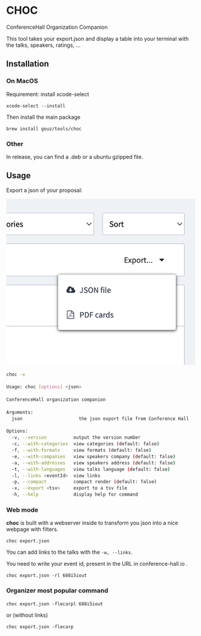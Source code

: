 # CHOC

ConferenceHall Organization Companion

This tool takes your export.json and display a table into your terminal with the talks, speakers, ratings, ...

## Installation

### On MacOS

Requirement: install xcode-select

```
xcode-select --install
```

Then install the main package

```
brew install gouz/tools/choc
```

### Other

In release, you can find a .deb or a ubuntu gzipped file.

## Usage

Export a json of your proposal:

![export json on conference-hall.io](assets/export-json.png)

```sh
choc -v

Usage: choc [options] <json>

ConferenceHall organization companion

Arguments:
  json                     the json export file from Conference Hall

Options:
  -v, --version          output the version number
  -c, --with-categories  view categories (default: false)
  -f, --with-formats     view formats (default: false)
  -e, --with-companies   view speakers company (default: false)
  -a, --with-addresses   view speakers address (default: false)
  -t, --with-languages   view talks language (default: false)
  -l, --links <eventId>  view links
  -p, --compact          compact render (default: false)
  -x, --export <tsv>     export to a tsv file
  -h, --help             display help for command
```

### Web mode

**choc** is built with a webserver inside to transform you json into a nice webpage with filters.

```
choc export.json
```

You can add links to the talks with the `-w, --links`.

You need to write your event id, present in the URL in conference-hall.io .

```
choc export.json -rl 688i5iout
```

### Organizer most popular command

```
choc export.json -flecarpl 688i5iout
```

or (without links)

```
choc export.json -flecarp
```
